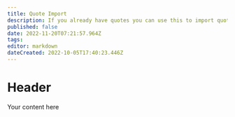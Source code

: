 ```yaml
---
title: Quote Import
description: If you already have quotes you can use this to import quotes
published: false
date: 2022-11-20T07:21:57.964Z
tags: 
editor: markdown
dateCreated: 2022-10-05T17:40:23.446Z
---
```


# Header
Your content here